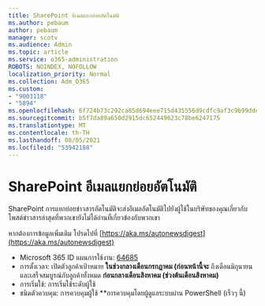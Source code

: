 ```yaml
---
title: SharePoint อีเมลแยกย่อยอัตโนมัติ
ms.author: pebaum
author: pebaum
manager: scotv
ms.audience: Admin
ms.topic: article
ms.service: o365-administration
ROBOTS: NOINDEX, NOFOLLOW
localization_priority: Normal
ms.collection: Adm_O365
ms.custom:
- "9003118"
- "5894"
ms.openlocfilehash: 6f724b73c292ca85d694eee715d435556d9cdfc9af3c9b99ddea1e094f3d16a8
ms.sourcegitcommit: b5f7da89a650d2915dc652449623c78be6247175
ms.translationtype: MT
ms.contentlocale: th-TH
ms.lasthandoff: 08/05/2021
ms.locfileid: "53942188"
---
```

# <a name="sharepoint-auto-digest-email"></a>SharePoint อีเมลแยกย่อยอัตโนมัติ

SharePoint การแยกย่อยข่าวสารอัตโนมัติจะส่งอีเมลอัตโนมัติไปยังผู้ใช้ในบริษัทของคุณเกี่ยวกับโพสต์ข่าวสารล่าสุดที่พวกเขายังไม่ได้อ่านที่เกี่ยวข้องกับพวกเขา

หากต้องการข้อมูลเพิ่มเติม โปรดไปที่ [https://aka.ms/autonewsdigest](https://aka.ms/autonewsdigest)

- Microsoft 365 ID แผนการใช้งาน: [64685](https://www.microsoft.com/microsoft-365/roadmap?filters=&featureid=64685)
- การตั้งเวลา: เปิดตัวลูกค้าเป้าหมาย **ในช่วงกลางเดือนกรกฎาคม (ก่อนหน้านี้จะ** ถึงเดือนมิถุนายนและเสร็จสมบูรณ์กับลูกค้าทั้งหมด **ก่อนกลางเดือนสิงหาคม (ช่วงต้นเดือนสิงหาคม)**
- การเริ่มใช้: การเริ่มใช้ระดับผู้ใช้
- ชนิดตัวควบคุม: การควบคุมผู้ใช้ **การควบคุมโดยผู้ดูแลระบบผ่าน PowerShell (เร็วๆ นี้)
